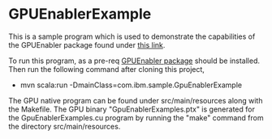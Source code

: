 # GPUEnablerExample

This is a sample program which is used to demonstrate the capabilities of the GPUEnabler package found under [this link](https://github.com/IBMSparkGPU/GPUEnabler).

To run this program, as a pre-req [GPUEnabler package](https://github.com/IBMSparkGPU/GPUEnabler) should be installed. Then run the following command after cloning this project,

* mvn scala:run -DmainClass=com.ibm.sample.GpuEnablerExample

The GPU native program can be found under src/main/resources along with the Makefile. The GPU binary "GpuEnablerExamples.ptx" is generated for the GpuEnablerExamples.cu program by running the "make" command from the directory src/main/resources.

